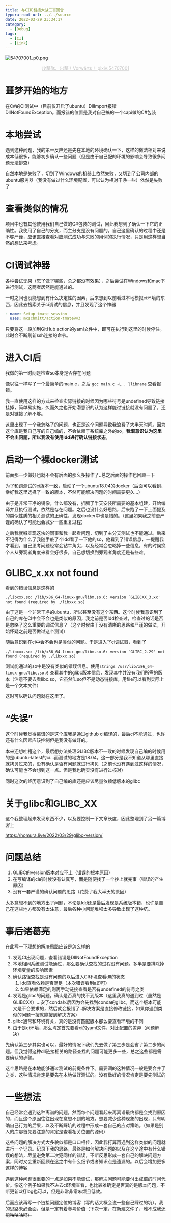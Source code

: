 ```yaml
---
title: 与CI和链接大战三百回合
typora-root-url: ../../source
date: 2022-03-29 23:34:17
category:
  - [Debug]
tags: 
  - [CI]
  - [Link]
---
```


![54707001_p0.png](/images/solve-ci-and-link/54707001_p0.png)

<center style="font-size:14px;color:#C0C0C0;text-decoration:underline">攻撃隊、出撃！Vorwärts！ pixiv:54707001</center> 

# 噩梦开始的地方

在C#的CI测试中（目前仅开启了ubuntu）DllImport报错DllNotFoundException。而报错的位置是我对自己搞的一个capi做的C#包装

# 本地尝试

遇到这种问题，我的第一反应还是先在本地的环境确认一下，这样的做法相对来说成本低很多，能够初步确认一些问题（但是由于自己配的环境的影响会导致很多问题无法排查）

自然本地是失败了，切到了Windows的机器上依然失败，又切到了公司内部的ubuntu服务器（我没有做过什么环境配置，可以认为相对干净一些）依然是失败了

# 查看类似的情况

项目中也有其他使用我们自己做的C#包装的测试，因此我想到了确认一下它的正确性。我使用了自己的分支，而主分支是没有问题的。自己这里确认的过程中还是不够严谨，应该直接查看对应测试成功与失败的用例的执行情况，只是用这样想当然的想法来考虑。

# CI调试神器

各种尝试无果（忘了做了哪些，总之都没有效果），之后尝试在Windows和mac下进行测试，这两者居然是能通过的。

一时之间也没能想到有什么决定性的因素，后来想到以前看过本地模拟ci环境的东西，因此去搜索关于ci调试的信息，并且发现了这个神器

```yaml
- name: Setup tmate session
  uses: mxschmitt/action-tmate@v3
```

只要将这一段加到GitHub action的yaml文件中，即可在执行到这里的时候停住。此时会不断刷新ssh连接的命令。

# 进入CI后

我做的第一时间是检查so本身是否存在问题

像以往一样写了一个最简单的main.c，之后 `gcc main.c -L . llibname` 查看报错。

我一直使用这样的方式来检查实际链接的时候因为哪些符号是undefined导致链接挂掉，简单易实施，久而久之也开始潜意识的认为这样能过链接就没有问题了，还是对链接了解不够。

这里出现了一个我忽略了的问题，也正是这个问题导致我浪费了大半天时间。因为这个库是我自己写的自己编的，不会依赖于系统库之外的so，**我潜意识认为这里不会出问题，所以我没有使用ldd进行确认链接状态**。

# 启动一个裸docker测试

前面那一步做好也就不会有后面的那么多操作了..总之后面的操作也回顾一下

为了和跑测试的ci版本一致，启动了一个ubuntu18.04的docker（后面可以看到，幸好我这里选择了一致的版本，不然可能解决问题的时间需要更久...）

由于是非常干净的镜像，什么都没有，折腾了半天安装所需要的基本组建，开始编译并且执行测试，依然是存在问题。之后也没什么好思路，后来跑了一下上面提及的类似性质的相关测试的正确性，发现docker中也是错的。（这里如果我之前更严谨的确认了可能也会减少一些重复过程）

之后我就喊实现这块的同事和我一起看问题，切到了主分支测试也不能通过。后来不记得为什么了我随手敲了个ldd看了一下他的so，他看到了错误信息，一提醒我才看到。自己思考问题经常会钻牛角尖，以及经常会忽略掉一些信息，有的时候换个人从旁观者角度来看会好很多，自己想切换到旁观者角度还是有些难。

# GLIBC_x.xx not found

看到的错误信息是这样的

```
./libxxx.so: /lib/x86_64-linux-gnu/libm.so.6: version `GLIBCXX_3.xx' not found (required by ./libxxx.so)
```

由于这是一个非常干净的ubuntu，所以甚至没有这个东西。这个时候我意识到了自己的库在CI中会不会也是类似的原因，我之前是否ldd检查过，检查过的话是否是忽略了这么重要的调试信息？（这个时候由于没有清晰的思路和严谨的做法，开始怀疑之前是否做过这个测试）

随后意识到在ci中会不会也是类似的问题。于是进入了ci调试器，看到了

```
./libxxx.so: /lib/x86_64-linux-gnu/libm.so.6: version `GLIBC_2.29' not found (required by ./libxxx.so)
```

测试能通过的so中是没有类似的错误信息。使用`strings /usr/lib/x86_64-linux-gnu/libc.so.6` 查看其中的glibc版本信息，发现其中并没有我们所需的版本（注意不要去看libc.so，它虽然叫so但不是动态链接库，用file可以看到实际上是一个文本文件）

这时可以确认问题就在这里了。

# “失误”

这个时候我觉得离谱的是这个库我是通过github ci编译的，最后ci不能通过，也许还有什么因素应该控制但是我没有做好的。

本来还想吐槽这个，最后想办法处理GLIBC版本不一致的时候发现自己编的时候用的是ubuntu-latest的ci...而测试的地方是18.04。这一部分是我不知道从哪里直接就拷贝过来的，没有确认是否有问题就进行拷贝（之前也没有遇到过这样的情况，确认可能也不会想到这一点。但是我也确实没有进行过核对）

同时这次的经历意识到了自己编的库还是应该尽量依赖低版本的glibc

# 关于glibc和GLIBC_XX

这个我整理起来发现东西不少，以及要控制一下文章长度，因此整理到了另一篇博客上

https://homura.live/2022/03/29/glibc-version/

# 问题总结

1. GLIBC的version版本对应不上（错误的根本原因）
2. 在写编译的ci的时候没有认真写，而是随便找了一个抄上就完事（错误的产生原因）
3. 没有一套严谨的确认问题的思路（花费了我大半天的原因）

太多意想不到的地方出了问题，不论是ldd还是最后发现是系统版本错，也许是自己在这些地方都没有太注意，最后各种小问题堆积太多导致出现了这种坑。

# ~~事后诸葛亮~~

在此写一下理想的解决思路应该是怎么样的

1. 发现CI出现问题，查看错误是DllNotFoundException
2. 本地相同系统测试能通过，那么要确认查找的过程没有问题。多半是要排除掉环境变量的影响因素
3. 确认路径查找是没有问题的以后进入CI环境查看dll的状态
   1. ldd查看依赖是否满足（本次错误看到a即可）
   2. 如果依赖满足的则再手动链接查看是否有undefined的符号之类
4. 发现是glibc的问题，确认是否真的找不到版本（这里我真的遇到过（虽然是GLIBCXX）...安了conda以后因为会先找到conda的glibc，而这个版本可能又是不合要求的，然后就会报错了..解决方案是直接修改链接，如果你遇到类似的问题一搜就能搜到解决方案）
5. glibc通常和环境有关，真的是没有匹配版本那么要查看环境的不同
6. 由于是ci环境，那么肯定首先要看ci的yaml文件，对比配置的差异（问题解决）

先确认第三步其实也可以，最好的情况下我们先去做了第三步是会省了第二步的问题。但我觉得这种dll链接相关的路径查找的问题可能更多一些，总之这些都是需要确认的步骤。

这个思路是在本地能够通过测试的前提条件下。需要调的这种情况一般是要合并了之类，这种情况肯定是要先在本地做好测试的。没有做好的情况肯定是要先测试的

# 一些想法

自己经常会遇到这种离谱的问题，然而每个问题看起来再离谱最终都是会找到原因的，而且这个原因往往出现在意想不到的地方。想要减少这种现象的出现，只有明确自己行为的后果，以及不断踩坑的过程中形成一套自己的应对策略。（如果是别人的库那首先要注意的肯定是查看相关位置的源码）

这些问题的解决方式大多貌似都是口口相传，因此我打算再遇到这样类似的问题就进行一个记录。记录下我的思路，最终是如何解决问题的以及在这个途中有什么错误的想法，尽量避免第二次犯同样的错误，不断反思形成一套自己的解决问题方案，同时又会重新回顾在这之中有什么细节或者知识点是遗漏的。以后会增加更多这样的博客

遇到这种问题很重要的一点是如果不能调试，那解决问题可能要付出成倍的时间代价。像这个例子如果我不进去ci环境查看，也比较难确定是否真的是版本问题，不断更新ci打log也可以，但是非常非常麻烦且低效。

后面应该再写一个链接问题定位的博客（写的话大概会说一些自己踩过的坑）。我的思路未必全面，但是一定有着参考价值~~（下次一定，在新建文件了，难不成我还能咕咕咕吗）~~
